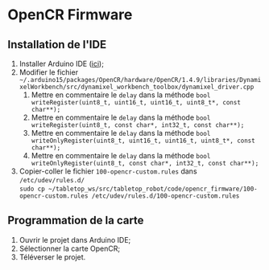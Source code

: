 # OpenCR Firmware

## Installation de l'IDE
1. Installer Arduino IDE ([ici](http://emanual.robotis.com/docs/en/parts/controller/opencr10/#install-on-linux));
2. Modifier le fichier `~/.arduino15/packages/OpenCR/hardware/OpenCR/1.4.9/libraries/DynamixelWorkbench/src/dynamixel_workbench_toolbox/dynamixel_driver.cpp`
    1. Mettre en commentaire le `delay` dans la méthode `bool writeRegister(uint8_t, uint16_t, uint16_t, uint8_t*, const char**);`    
    2. Mettre en commentaire le `delay` dans la méthode `bool writeRegister(uint8_t, const char*, int32_t, const char**);`    
    3. Mettre en commentaire le `delay` dans la méthode `bool writeOnlyRegister(uint8_t, uint16_t, uint16_t, uint8_t*, const char**);`    
    4. Mettre en commentaire le `delay` dans la méthode `bool writeOnlyRegister(uint8_t, const char*, int32_t, const char**);`
3. Copier-coller le fichier `100-opencr-custom.rules` dans `/etc/udev/rules.d/`<br />
`sudo cp ~/tabletop_ws/src/tabletop_robot/code/opencr_firmware/100-opencr-custom.rules /etc/udev/rules.d/100-opencr-custom.rules`

## Programmation de la carte
1. Ouvrir le projet dans Arduino IDE;
2. Sélectionner la carte OpenCR;
3. Téléverser le projet.
